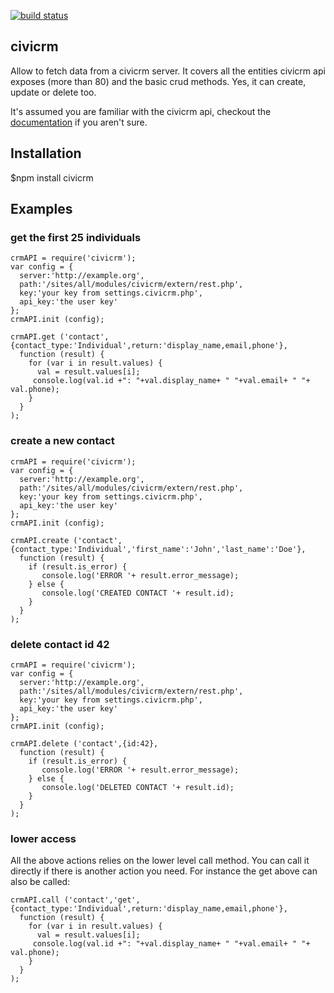 [![build status](https://secure.travis-ci.org/TechToThePeople/node-civicrm.png)](http://travis-ci.org/TechToThePeople/node-civicrm)
## civicrm
Allow to fetch data from a civicrm server.
It covers all the entities civicrm api exposes (more than 80) and the basic crud methods. Yes, it can create, update or delete too.

It's assumed you are familiar with the civicrm api, checkout the [documentation](http://wiki.civicrm.org/confluence/display/CRMDOC/CiviCRM+Public+APIs) if you aren't sure.

## Installation
$npm install civicrm

## Examples


### get the first 25 individuals 

    crmAPI = require('civicrm');
    var config = {
      server:'http://example.org',
      path:'/sites/all/modules/civicrm/extern/rest.php',
      key:'your key from settings.civicrm.php',
      api_key:'the user key'
    };
    crmAPI.init (config);

    crmAPI.get ('contact',{contact_type:'Individual',return:'display_name,email,phone'},
      function (result) {
        for (var i in result.values) {
          val = result.values[i];
         console.log(val.id +": "+val.display_name+ " "+val.email+ " "+ val.phone);
        }
      }
    );

### create a new contact

    crmAPI = require('civicrm');
    var config = {
      server:'http://example.org',
      path:'/sites/all/modules/civicrm/extern/rest.php',
      key:'your key from settings.civicrm.php',
      api_key:'the user key'
    };
    crmAPI.init (config);

    crmAPI.create ('contact',{contact_type:'Individual','first_name':'John','last_name':'Doe'},
      function (result) {
        if (result.is_error) {
           console.log('ERROR '+ result.error_message);
        } else {
           console.log('CREATED CONTACT '+ result.id);
        }
      }
    );

### delete contact id 42

    crmAPI = require('civicrm');
    var config = {
      server:'http://example.org',
      path:'/sites/all/modules/civicrm/extern/rest.php',
      key:'your key from settings.civicrm.php',
      api_key:'the user key'
    };
    crmAPI.init (config);

    crmAPI.delete ('contact',{id:42},
      function (result) {
        if (result.is_error) {
           console.log('ERROR '+ result.error_message);
        } else {
           console.log('DELETED CONTACT '+ result.id);
        }
      }
    );


### lower access 
All the above actions relies on the lower level call method. You can call it directly if there is another action you need.
For instance the get above can also be called:

    crmAPI.call ('contact','get',{contact_type:'Individual',return:'display_name,email,phone'},
      function (result) {
        for (var i in result.values) {
          val = result.values[i];
         console.log(val.id +": "+val.display_name+ " "+val.email+ " "+ val.phone);
        }
      }
    );

